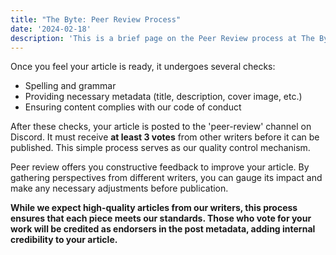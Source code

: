 ```yaml
---
title: "The Byte: Peer Review Process"
date: '2024-02-18'
description: 'This is a brief page on the Peer Review process at The Byte'
---
```

Once you feel your article is ready, it undergoes several checks:

- Spelling and grammar
- Providing necessary metadata (title, description, cover image, etc.)
- Ensuring content complies with our code of conduct

After these checks, your article is posted to the 'peer-review' channel on Discord. It must receive **at least 3 votes** from other writers before it can be published. This simple process serves as our quality control mechanism.

Peer review offers you constructive feedback to improve your article. By gathering perspectives from different writers, you can gauge its impact and make any necessary adjustments before publication.

**While we expect high-quality articles from our writers, this process ensures that each piece meets our standards. Those who vote for your work will be credited as endorsers in the post metadata, adding internal credibility to your article.**